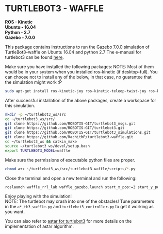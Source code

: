 
# TURTLEBOT3 - WAFFLE

**ROS - Kinetic </br>
Ubuntu - 16.04 </br>
Python - 2.7 </br>
Gazebo - 7.0.0** </br>

This package contains instructions to run the Gazebo 7.0.0 simulation of TurtleBot3-waffle on Ubuntu 16.04 and python 2.7
The e-manual for turtlebot3 can be found [here](http://emanual.robotis.com/docs/en/platform/turtlebot3/overview/).

Make sure you have installed the following packages:
NOTE: Most of them would be in your system when you installed ros-kinetic (if desktop-full). You can choose not to install any of the below, in that case, no guarantee that the simulation might work :P
```bash
sudo apt-get install ros-kinetic-joy ros-kinetic-teleop-twist-joy ros-kinetic-teleop-twist-keyboard ros-kinetic-laser-proc ros-kinetic-rgbd-launch ros-kinetic-depthimage-to-laserscan ros-kinetic-rosserial-arduino ros-kinetic-rosserial-python ros-kinetic-rosserial-server ros-kinetic-rosserial-client ros-kinetic-rosserial-msgs ros-kinetic-amcl ros-kinetic-map-server ros-kinetic-move-base ros-kinetic-urdf ros-kinetic-xacro ros-kinetic-compressed-image-transport ros-kinetic-rqt-image-view ros-kinetic-gmapping ros-kinetic-navigation ros-kinetic-interactive-markers ros-kinetic-turtlebot3-gazebo  ros-kinetic-turtlebot3-description
```

After successful installation of the above packages, create a workspace for this simulation.

```bash
mkdir -p ~/turtlebot3_ws/src
cd ~/turtlebot3_ws/src/
git clone https://github.com/ROBOTIS-GIT/turtlebot3_msgs.git
git clone https://github.com/ROBOTIS-GIT/turtlebot3.git
git clone https://github.com/ROBOTIS-GIT/turtlebot3_simulations.git
git clone https://github.com/RachithP/turtlebot3-waffle.git
cd ~/turtlebot3_ws && catkin_make
source ~/turtlebot3_ws/devel/setup.bash
export TURTLEBOT3_MODEL=waffle
```
Make sure the permissions of executable python files are proper.
```bash
chmod a+x ~/turtlebot3_ws/src/turtlebot3-waffle/scripts/*.py
```

Close the terminal and open a new terminal and run the following:
```bash
roslaunch waffle_rrl_lab waffle_gazebo.launch start_x_pos:=2 start_y_pos:=1 end_x_pos:=7 end_y_pos:=7
```
Enjoy playing with the simulation! </br>
NOTE: The turtlebot may crash into one of the obstacles! Tune parameters in the ```a*_tb3_waffle.py``` and ```turtlebot3_controller.py``` to get it working as you want.

You can also refer to [astar for turtlebot3](https://github.com/RachithP/motion-planning/tree/master/A-star/non-holonomic_robot) for more details on the implementation of astar algorithm.
